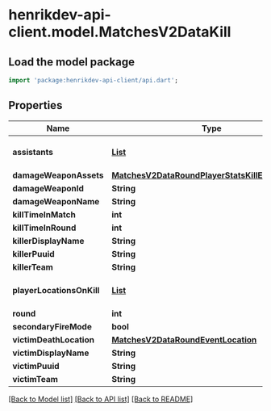 # henrikdev-api-client.model.MatchesV2DataKill

## Load the model package
```dart
import 'package:henrikdev-api-client/api.dart';
```

## Properties
Name | Type | Description | Notes
------------ | ------------- | ------------- | -------------
**assistants** | [**List<MatchesV2DataRoundPlayerStatsKillEventsAssistants>**](MatchesV2DataRoundPlayerStatsKillEventsAssistants.md) |  | [default to const []]
**damageWeaponAssets** | [**MatchesV2DataRoundPlayerStatsKillEventsAssets**](MatchesV2DataRoundPlayerStatsKillEventsAssets.md) |  | 
**damageWeaponId** | **String** |  | 
**damageWeaponName** | **String** |  | [optional] 
**killTimeInMatch** | **int** |  | 
**killTimeInRound** | **int** |  | 
**killerDisplayName** | **String** |  | 
**killerPuuid** | **String** |  | 
**killerTeam** | **String** |  | 
**playerLocationsOnKill** | [**List<MatchesV2DataRoundPlayerLocationsOnEvent>**](MatchesV2DataRoundPlayerLocationsOnEvent.md) |  | [default to const []]
**round** | **int** |  | 
**secondaryFireMode** | **bool** |  | 
**victimDeathLocation** | [**MatchesV2DataRoundEventLocation**](MatchesV2DataRoundEventLocation.md) |  | 
**victimDisplayName** | **String** |  | 
**victimPuuid** | **String** |  | 
**victimTeam** | **String** |  | 

[[Back to Model list]](../README.md#documentation-for-models) [[Back to API list]](../README.md#documentation-for-api-endpoints) [[Back to README]](../README.md)



